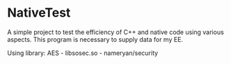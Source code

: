 # NativeTest
A simple project to test the efficiency of C++ and native code using various aspects. 
This program is necessary to supply data for my EE.

Using library: AES - libsosec.so - nameryan/security

